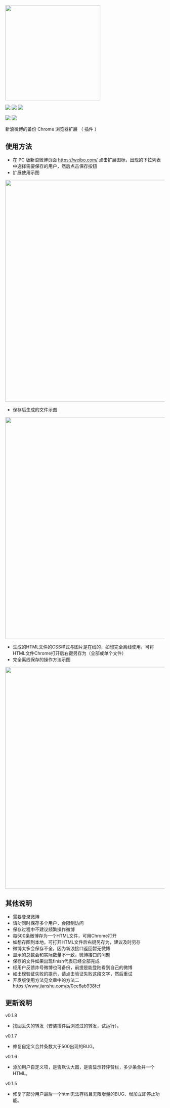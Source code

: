 <img src="https://blog.liuguofeng.com/wp-content/uploads/2020/02/snipaste_20200214_155227.png" width="300">

[![](https://img.shields.io/chrome-web-store/v/pojodomdlpobompicdllljgiomnfpmho.svg?logo=Google%20Chrome&logoColor=white&color=blue&style=flat-square)](https://chrome.google.com/webstore/detail/pojodomdlpobompicdllljgiomnfpmho)
[![](https://img.shields.io/chrome-web-store/stars/pojodomdlpobompicdllljgiomnfpmho.svg?logo=Google%20Chrome&logoColor=white&color=blue&style=flat-square)](https://chrome.google.com/webstore/detail/pojodomdlpobompicdllljgiomnfpmho)
[![](https://img.shields.io/chrome-web-store/users/pojodomdlpobompicdllljgiomnfpmho.svg?logo=Google%20Chrome&logoColor=white&color=blue&style=flat-square)](https://chrome.google.com/webstore/detail/pojodomdlpobompicdllljgiomnfpmho)

[![](https://img.shields.io/github/followers/misswell.svg?label=Follow&style=social)](https://github.com/misswell)
[![](https://img.shields.io/badge/Follow%20@刘国峰--brightgreen.svg?logo=Sina%20Weibo&style=social)](https://weibo.com/imfon)

新浪微博的备份 Chrome 浏览器扩展 （ 插件 ）

## 使用方法
- 在 PC 版新浪微博页面 https://weibo.com/ 点击扩展图标，出现的下拉列表中选择需要保存的用户，然后点击保存按钮
- 扩展使用示图

<img src="http://blog.liuguofeng.com/wp-content/uploads/2020/02/snipaste_20200215_115052.png" width="700">

- 保存后生成的文件示图

<img src="https://blog.liuguofeng.com/wp-content/uploads/2020/02/snipaste_20200219_173457.png" width="700">

- 生成的HTML文件的CSS样式与图片是在线的，如想完全离线使用，可将HTML文件Chrome打开后右键另存为（全部或单个文件）
- 完全离线保存的操作方法示图

<img src="https://blog.liuguofeng.com/wp-content/uploads/2020/02/Snipaste_2020-02-24_12-55-50.png" width="700">


## 其他说明
- 需要登录微博
- 请勿同时保存多个用户，会限制访问
- 保存过程中不建议频繁操作微博
- 每500条微博存为一个HTML文件，可用Chrome打开
- 如想存图到本地，可打开HTML文件后右键另存为，建议及时另存
- 微博太多会保存不全，因为新浪接口返回暂无微博
- 显示的总数会和实际数量不一致，微博接口的问题
- 保存的文件如果出现finish代表已经全部完成
- 经用户反馈炸号微博也可备份，前提是能登陆看到自己的微博
- 如出现验证失败的提示，请点击验证失败这段文字，然后重试
- 开发版使用方法见文章中的方法二 https://www.jianshu.com/p/0ce6ab938fcf

## 更新说明
v0.1.8
- 找回丢失的转发（安装插件后浏览过的转发，试运行）。

v0.1.7
- 修复自定义合并条数大于500出现的BUG。

v0.1.6
- 添加用户自定义项，是否默认大图，是否显示转评赞栏，多少条合并一个HTML。

v0.1.5
- 修复了部分用户最后一个html无法存档且无限增量的BUG、增加立即停止功能。